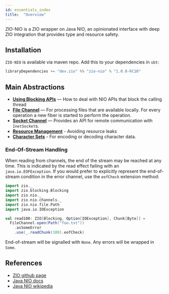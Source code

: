 ```yaml
---
id: essentials_index
title:  "Overview"
---
```


ZIO-NIO is a ZIO wrapper on Java NIO, an opinionated interface with deep ZIO integration that provides type and resource safety.

## Installation

`ZIO-NIO` is available via maven repo. Add this to your dependencies in `sbt`:

```scala
libraryDependencies += "dev.zio" %% "zio-nio" % "1.0.0-RC10"
```

## Main Abstractions

 - **[Using Blocking APIs](blocking.md)** — How to deal with NIO APIs that block the calling thread
 - **[File Channel](files.md)** — For processing files that are available locally. For every operation a new fiber is started to perform the operation.
 - **[Socket Channel](sockets.md)** — Provides an API for remote communication with `InetSocket`s. 
 - **[Resource Management](resources.md)** - Avoiding resource leaks
 - **[Character Sets](charsets.md)** - For encoding or decoding character data.

### End-Of-Stream Handling

When reading from channels, the end of the stream may be reached at any time. This is indicated by the read effect failing with an `java.io.EOFException`. If you would prefer to explicitly represent the end-of-stream condition in the error channel, use the `eofCheck` extension method:

```scala mdoc:silent
import zio._
import zio.blocking.Blocking
import zio.nio._
import zio.nio.channels._
import zio.nio.file.Path
import java.io.IOException

val read100: ZIO[Blocking, Option[IOException], Chunk[Byte]] =
  FileChannel.open(Path("foo.txt"))
    .asSomeError
    .use(_.readChunk(100).eofCheck)
```

End-of-stream will be signalled with `None`. Any errors will be wrapped in `Some`.

## References

 - [ZIO github page](http://github.com/zio/zio)
 - [Java NIO docs](https://docs.oracle.com/javase/8/docs/api/java/nio/package-summary.html)
 - [Java NIO wikipedia](https://en.wikipedia.org/wiki/Non-blocking_I/O_(Java))
